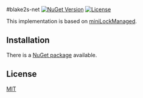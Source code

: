 #blake2s-net [![NuGet Version](https://img.shields.io/nuget/v/helper-net.svg?style=flat-square)](https://www.nuget.org/packages/blake2s-net/) [![License](http://img.shields.io/badge/license-MIT-green.svg?style=flat-square)](https://github.com/bitbeans/blake2s-net/blob/master/LICENSE.md)

This implementation is based on [miniLockManaged](https://github.com/SparkDustJoe/miniLockManaged).


## Installation

There is a [NuGet package](https://www.nuget.org/packages/blake2s-net/) available.

## License
[MIT](https://en.wikipedia.org/wiki/MIT_License)